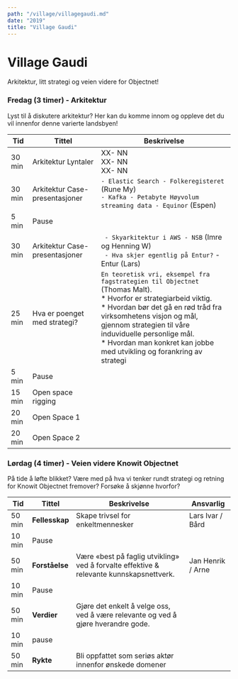 ```yaml
---
path: "/village/villagegaudi.md"
date: "2019"
title: "Village Gaudi"
---
```

# Village Gaudi

Arkitektur, litt strategi og veien videre for Objectnet!


### Fredag (3 timer) - Arkitektur

Lyst til å diskutere arkitektur? Her kan du komme innom og oppleve det du vil innenfor denne varierte landsbyen!

| Tid | Tittel | Beskrivelse | 
| ------ | ------ | ------ |
| 30 min | Arkitektur Lyntaler | XX- NN <br> XX- NN <br> XX- NN <br> |
| 30 min | Arkitektur Case-presentasjoner | `- Elastic Search - Folkeregisteret` (Rune My) <br> `- Kafka - Petabyte Høyvolum streaming data - Equinor` (Espen) |
| 5 min | Pause |
| 30 min | Arkitektur Case-presentasjoner | ` - Skyarkitektur i AWS - NSB` (Imre og Henning W) <br> ` - Hva skjer egentlig på Entur?` - Entur (Lars) <br> |
| 25 min | Hva er poenget med strategi? | `En teoretisk vri, eksempel fra fagstrategien til Objectnet` (Thomas Malt). <br> * Hvorfor er strategiarbeid viktig. <br> * Hvordan bør det gå en rød tråd fra virksomhetens visjon og mål, gjennom strategien til våre induviduelle personlige mål. <br> * Hvordan man konkret kan jobbe med utvikling og forankring av strategi |
| 5 min | Pause |
| 15 min | Open space rigging |
| 20 min | Open Space 1 |
| 20 min | Open Space 2 |

### Lørdag (4 timer) - Veien videre Knowit Objectnet
På tide å løfte blikket? Være med på hva vi tenker rundt strategi og retning for Knowit Objectnet fremover? Forsøke å skjønne hvorfor?

| Tid | Tittel | Beskrivelse | Ansvarlig |
| ------ | ------ | ------ | ------ |
| 50 min | **Fellesskap** | Skape trivsel for enkeltmennesker | Lars Ivar / Bård |
| 10 min | Pause | | |
| 50 min | **Forståelse** | Være «best på faglig utvikling» ved å forvalte effektive & relevante kunnskapsnettverk. | Jan Henrik / Arne |
| 10 min | Pause | | |
| 50 min | **Verdier** | Gjøre det enkelt å velge oss, ved å være relevante og ved å gjøre hverandre gode. | |
| 10 min | pause | | |
| 50 min | **Rykte** | Bli oppfattet som seriøs aktør innenfor ønskede domener | |